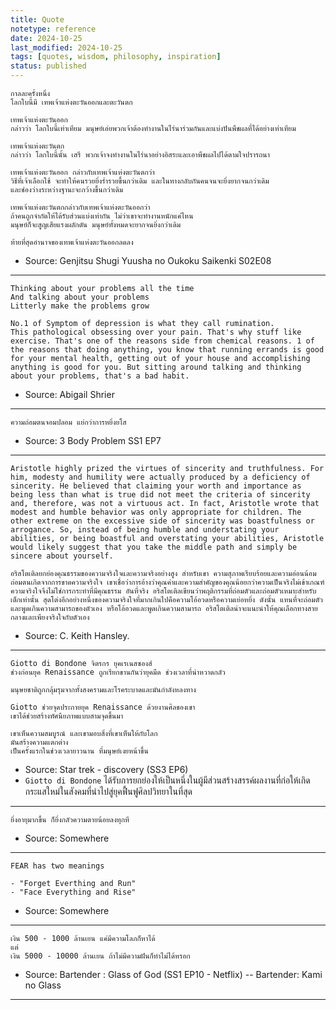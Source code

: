 ```yaml
---
title: Quote
notetype: reference
date: 2024-10-25
last_modified: 2024-10-25
tags: [quotes, wisdom, philosophy, inspiration]
status: published
---
```


```
กาลละครั้งหนึ่ง
โลกใบนี้มี เทพเจ้าแห่งตะวันออกและตะวันตก

เทพเจ้าแห่งตะวันออก
กล่าวว่า โลกใบนี้เท่าเทียม มนุษย์เอ่ยพวกเจ้าต้องทำงานในไร่นาร่วมกันและแบ่งปันพืชผลที่ได้อย่างเท่าเทียม

เทพเจ้าแห่งตะวันตก
กล่าวว่า โลกใบนี้นั้น เสรี พวกเจ้าจงทำงานในไร่นาอย่างอิสระและเอาพืชผลไปได้ตามใจปรารถนา

เทพเจ้าแห่งตะวันออก กล่าวกับเทพเจ้าแห่งตะวันตกว่า
วิธีที่เจ้าเลือกใช้ จะทำให้คนรวยยิ่งร่ำรวยขึ้นกว่าเดิม และในทางกลับกันคนจนจะยิ่งยากจนกว่าเดิม
และช่องว่างระหว่างฐานะจะกว้างขึ้นกว่าเดิม

เทพเจ้าแห่งตะวันตกกล่าวกับเทพเจ้าแห่งตะวันออกว่า
ถ้าคนถูกจำกัดให้ได้รับส่วนแบ่งเท่ากัน ไม่ว่าเขาจะทำงานหนักแค่ไหน
มนุษย์ก็จะสูญเสียแรงผลักดัน มนุษย์ทั้งหมดจะยากจนยิ่งกว่าเดิม

ท้ายที่สุดอำนาจของเทพเจ้าแห่งตะวันออกลดลง
```
- Source: Genjitsu Shugi Yuusha no Oukoku Saikenki S02E08

---

```
Thinking about your problems all the time
And talking about your problems
Litterly make the problems grow

No.1 of Symptom of depression is what they call rumination. 
This pathological obsessing over your pain. That's why stuff like exercise. That's one of the reasons side from chemical reasons. 1 of the reasons that doing anything, you know that running errands is good for your mental health, getting out of your house and accomplishing anything is good for you. But sitting around talking and thinking about your problems, that's a bad habit.
```
- Source: Abigail Shrier 

---

```
ความถ่อมตนจอมปลอม แย่กว่าการหยิ่งยโส
```
- Source: 3 Body Problem SS1 EP7 

---

```
Aristotle highly prized the virtues of sincerity and truthfulness. For him, modesty and humility were actually produced by a deficiency of sincerity. He believed that claiming your worth and importance as being less than what is true did not meet the criteria of sincerity and, therefore, was not a virtuous act. In fact, Aristotle wrote that modest and humble behavior was only appropriate for children. The other extreme on the excessive side of sincerity was boastfulness or arrogance. So, instead of being humble and understating your abilities, or being boastful and overstating your abilities, Aristotle would likely suggest that you take the middle path and simply be sincere about yourself.

อริสโตเติลยกย่องคุณธรรมของความจริงใจและความจริงอย่างสูง สำหรับเขา ความสุภาพเรียบร้อยและความอ่อนน้อมถ่อมตนเกิดจากการขาดความจริงใจ เขาเชื่อว่าการอ้างว่าคุณค่าและความสำคัญของคุณน้อยกว่าความเป็นจริงไม่เข้าเกณฑ์ความจริงใจจึงไม่ใช่การกระทำที่มีคุณธรรม อันที่จริง อริสโตเติลเขียนว่าพฤติกรรมที่ถ่อมตัวและถ่อมตัวเหมาะสำหรับเด็กเท่านั้น สุดโต่งอีกอย่างหนึ่งของความจริงใจที่มากเกินไปคือความโอ้อวดหรือความเย่อหยิ่ง ดังนั้น แทนที่จะถ่อมตัวและพูดเกินความสามารถของตัวเอง หรือโอ้อวดและพูดเกินความสามารถ อริสโตเติลน่าจะแนะนำให้คุณเลือกทางสายกลางและเพียงจริงใจกับตัวเอง
```
- Source: C. Keith Hansley.

---

```
Giotto di Bondone จิตรกร ยุคเรเนสซองส์
ช่วงก่อนยุค Renaissance ถูกเรียกขานกันว่ายุคมืด ช่วงเวลาที่น่าหวาดกลัว

มนุษยชาติถูกกลุ้มรุมจากทั้งสงครามและโรคระบาดและมันกำลังหลงทาง

Giotto ช่วยจุดประกายยุค Renaissance ด้วยงานศิลของเขา
เขาได้ช่วยสร้างทัศนียภาพแบบสามจุดขึ้นมา

เขาเห็นความสมบูรณ์ และเขามอบสิ่งที่เขาเห็นให้กับโลก 
มันสร้างความแตกต่าง 
เป็นครั้งแรกในช่วงเวลายาวนาน ที่มนุษย์เงยหน้าขึ้น
```
- Source: Star trek - discovery (SS3 EP6)
- `Giotto di Bondone` ได้รับการยกย่องให้เป็นหนึ่งในผู้มีส่วนสร้างสรรค์ผลงานที่ก่อให้เกิดกระแสใหม่ในสังคมที่นำไปสู่ยุคฟื้นฟูศิลปวิทยาในที่สุด 

---

```
ยิ่งอายุมากขึ้น ก็ยิ่งกลัวความตายน้อยลงทุกที
```
- Source: Somewhere

---

```
FEAR has two meanings

- "Forget Everthing and Run"
- "Face Everything and Rise"
```
- Source: Somewhere

---

```
เงิน 500 - 1000 ล้านเยน แค่มีความโลภก็หาได้
แต่
เงิน 5000 - 10000 ล้านเยน ถ้าไม่มีความฝันก็ทำไม่ได้หรอก
```
- Source: Bartender : Glass of God (SS1 EP10 - Netflix) -- Bartender: Kami no Glass

---